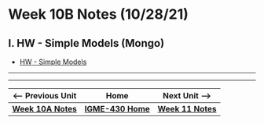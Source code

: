 # Week 10B Notes (10/28/21)

## I. HW - Simple Models (Mongo)
- [HW - Simple Models](../hw-notes/HW-simple-models-HW.md)

<hr><hr>

| <-- Previous Unit | Home | Next Unit -->
| --- | --- | --- 
| [**Week 10A Notes**](10A.md)   |  [**IGME-430 Home**](../README.md) |  [**Week 11 Notes**](11.md)
